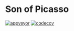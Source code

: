 # Son of Picasso

[![appveyor](https://ci.appveyor.com/api/projects/status/github/justaprogrammer/son-of-picasso?svg=true&branch=master)](https://ci.appveyor.com/project/JustAProgrammer/son-of-picasso)
[![codecov](https://codecov.io/gh/justaprogrammer/son-of-picasso/branch/master/graph/badge.svg)](https://codecov.io/gh/justaprogrammer/son-of-picasso)